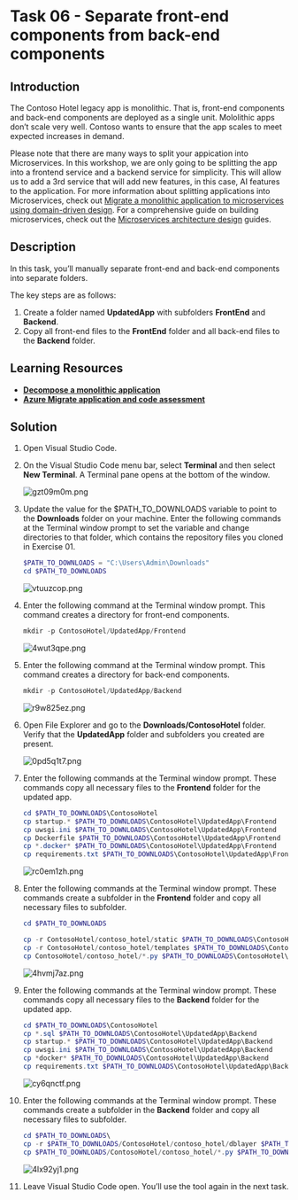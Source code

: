 # Task 06 - Separate front-end components from back-end components

## Introduction

The Contoso Hotel legacy app is monolithic. That is, front-end components and back-end components are deployed as a single unit. Mololithic apps don’t scale very well. Contoso wants to ensure that the app scales to meet expected increases in demand.

Please note that there are many ways to split your appication into Microservices. In this workshop, we are only going to be splitting the app into a frontend service and a backend service for simplicity. This will allow us to add a 3rd service that will add new features, in this case, AI features to the application. For more information about splitting applications into Microservices, check out [Migrate a monolithic application to microservices using domain-driven design](https://learn.microsoft.com/en-us/azure/architecture/microservices/migrate-monolith). For a comprehensive guide on building microservices, check out the [Microservices architecture design](https://learn.microsoft.com/en-us/azure/architecture/microservices/) guides.

## Description

In this task, you’ll manually separate front-end and back-end components into separate folders.

The key steps are as follows:

1. Create a folder named **UpdatedApp** with subfolders **FrontEnd** and **Backend**.
1. Copy all front-end files to the **FrontEnd** folder and all back-end files to the **Backend** folder.

## Learning Resources

- [**Decompose a monolithic application**](https://learn.microsoft.com/en-us/training/modules/microservices-architecture/ )
- [**Azure Migrate application and code assessment**](https://learn.microsoft.com/en-us/azure/migrate/appcat/overview )

## Solution

1. Open Visual Studio Code.

1. On the Visual Studio Code menu bar, select **Terminal** and then select **New Terminal**. A Terminal pane opens at the bottom of the window.

    ![gzt09m0m.png](../../media/gzt09m0m.png)

1. Update the value for the $PATH_TO_DOWNLOADS variable to point to the **Downloads** folder on your machine. Enter the following commands at the Terminal window prompt to set the variable and change directories to that folder, which contains the repository files you cloned in Exercise 01.

    ```powershell
    $PATH_TO_DOWNLOADS = "C:\Users\Admin\Downloads"
    cd $PATH_TO_DOWNLOADS
    ```

    ![vtuuzcop.png](../../media/vtuuzcop.png)

1. Enter the following command at the Terminal window prompt. This command creates a directory for front-end components.

    ```powershell
    mkdir -p ContosoHotel/UpdatedApp/Frontend
    ```

    ![4wut3qpe.png](../../media/4wut3qpe.png)

1. Enter the following command at the Terminal window prompt. This command creates a directory for back-end components.

    ```powershell
    mkdir -p ContosoHotel/UpdatedApp/Backend 
    ```

    ![r9w825ez.png](../../media/r9w825ez.png)

1. Open File Explorer and go to the **Downloads/ContosoHotel** folder. Verify that the **UpdatedApp** folder and subfolders you created are present.

    ![0pd5q1t7.png](../../media/0pd5q1t7.png)

1. Enter the following commands at the Terminal window prompt. These commands copy all necessary files to the **Frontend** folder for the updated app.

    ```powershell
    cd $PATH_TO_DOWNLOADS\ContosoHotel
    cp startup.* $PATH_TO_DOWNLOADS\ContosoHotel\UpdatedApp\Frontend
    cp uwsgi.ini $PATH_TO_DOWNLOADS\ContosoHotel\UpdatedApp\Frontend
    cp Dockerfile $PATH_TO_DOWNLOADS\ContosoHotel\UpdatedApp\Frontend
    cp *.docker* $PATH_TO_DOWNLOADS\ContosoHotel\UpdatedApp\Frontend
    cp requirements.txt $PATH_TO_DOWNLOADS\ContosoHotel\UpdatedApp\Frontend
    ```
    ![rc0em1zh.png](../../media/rc0em1zh.png)

1. Enter the following commands at the Terminal window prompt. These commands create a subfolder in the **Frontend** folder and copy all necessary files to subfolder.

    ```powershell
    cd $PATH_TO_DOWNLOADS

    cp -r ContosoHotel/contoso_hotel/static $PATH_TO_DOWNLOADS\ContosoHotel\UpdatedApp\Frontend\contoso_hotel\
    cp -r ContosoHotel/contoso_hotel/templates $PATH_TO_DOWNLOADS\ContosoHotel\UpdatedApp\Frontend\contoso_hotel\
    cp ContosoHotel/contoso_hotel/*.py $PATH_TO_DOWNLOADS\ContosoHotel\UpdatedApp\Frontend\contoso_hotel\
    ```

    ![4hvmj7az.png](../../media/4hvmj7az.png)

1. Enter the following commands at the Terminal window prompt. These commands copy all necessary files to the **Backend** folder for the updated app.

    ```powershell
    cd $PATH_TO_DOWNLOADS\ContosoHotel
    cp *.sql $PATH_TO_DOWNLOADS\ContosoHotel\UpdatedApp\Backend
    cp startup.* $PATH_TO_DOWNLOADS\ContosoHotel\UpdatedApp\Backend
    cp uwsgi.ini $PATH_TO_DOWNLOADS\ContosoHotel\UpdatedApp\Backend
    cp *docker* $PATH_TO_DOWNLOADS\ContosoHotel\UpdatedApp\Backend
    cp requirements.txt $PATH_TO_DOWNLOADS\ContosoHotel\UpdatedApp\Backend
    ```

    ![cy6qnctf.png](../../media/cy6qnctf.png)

1. Enter the following commands at the Terminal window prompt. These commands create a subfolder in the **Backend** folder and copy all necessary files to subfolder.

    ```powershell
    cd $PATH_TO_DOWNLOADS\
    cp -r $PATH_TO_DOWNLOADS/ContosoHotel/contoso_hotel/dblayer $PATH_TO_DOWNLOADS\ContosoHotel\UpdatedApp\Backend\contoso_hotel\
    cp $PATH_TO_DOWNLOADS/ContosoHotel/contoso_hotel/*.py $PATH_TO_DOWNLOADS\ContosoHotel\UpdatedApp\Backend\contoso_hotel\
    ```

    ![4lx92yj1.png](../../media/4lx92yj1.png)

1. Leave Visual Studio Code open. You’ll use the tool again in the next task.
